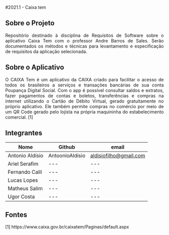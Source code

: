 #2021.1 - Caixa tem 
## Sobre o Projeto
<p align="justify"> Repositório destinado à disciplina de Requisitos de Software sobre o aplicativo Caixa Tem com o professor Andre Barros de Sales.
 Serão documentados os métodos e técnicas para levantamento e especificação de requisitos da aplicação selecionada.</p>

## Sobre o Aplicativo 
<p align = "justify"> O CAIXA Tem é um aplicativo da CAIXA criado para facilitar o acesso de todos os brasileiros a serviços e transações bancárias de sua conta Poupança Digital Social.
Com o app é possível consultar saldos e extratos, fazer pagamentos de contas e boletos, transferências e compras na internet utilizando o Cartão de Débito Virtual, gerado gratuitamente no próprio aplicativo. 
Ele também permite compras no comércio por meio de um QR Code gerado pelo lojista na própria maquininha do estabelecimento comercial. [1] </p>

## Integrantes 

| Nome | Github | email |
| ---  | ---    | --- |
|Antonio Aldísio | AntoonioAldisio | aldisiofilho@gmail.com |
|Ariel Serafim | --- | --- | 
|Fernando Calil |  --- | --- | 
|Lucas Lopes |  --- | --- | 
|Matheus Salim | --- | --- |
|Ugor Costa| --- | --- |



## Fontes
<p align = "justify"> [1] https://www.caixa.gov.br/caixatem/Paginas/default.aspx </p>
